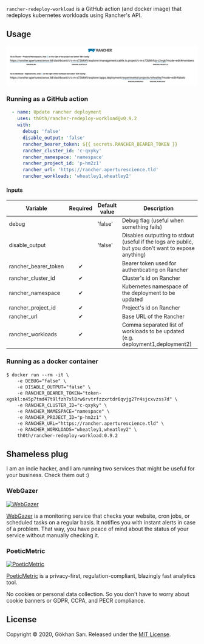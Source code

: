 `rancher-redeploy-workload` is a GitHub action (and docker image) that redeploys kubernetes workloads using Rancher's API.

## Usage

![Hint](hint.png)

### Running as a GitHub action

```yaml
  - name: Update rancher deployment
    uses: th0th/rancher-redeploy-workload@v0.9.2
    with:
      debug: 'false'
      disable_output: 'false'
      rancher_bearer_token: ${{ secrets.RANCHER_BEARER_TOKEN }}
      rancher_cluster_id: 'c-qxyky'
      rancher_namespace: 'namespace'
      rancher_project_id: 'p-hm2z1'
      rancher_url: 'https://rancher.aperturescience.tld'
      rancher_workloads: 'wheatley1,wheatley2'
```

#### Inputs

| Variable             | Required | Default value | Description                                                                                          |
|----------------------|:--------:|---------------|------------------------------------------------------------------------------------------------------|
| debug                |          | 'false'       | Debug flag (useful when something fails)                                                             |
| disable_output       |          | 'false'       | Disables outputting to stdout (useful if the logs are public, but you don't want to expose anything) |
| rancher_bearer_token |    ✔     |               | Bearer token used for authenticating on Rancher                                                      |
| rancher_cluster_id   |    ✔     |               | Cluster's id on Rancher                                                                              |
| rancher_namespace    |    ✔     |               | Kubernetes namespace of the deployment to be updated                                                 |
| rancher_project_id   |    ✔     |               | Project's id on Rancher                                                                              |
| rancher_url          |    ✔     |               | Base URL of the Rancher                                                                              |
| rancher_workloads    |    ✔     |               | Comma separated list of workloads to be updated (e.g. deployment1,deployment2)                       |

### Running as a docker container

```shell script
$ docker run --rm -it \
    -e DEBUG="false" \
    -e DISABLE_OUTPUT="false" \
    -e RANCHER_BEARER_TOKEN="token-xgskl:n45p7tmd47t9lfzh7xl8rw6rvtrfzzxrtdr6qvjg27r4sjcxvzss7d" \
    -e RANCHER_CLUSTER_ID="c-qxyky" \
    -e RANCHER_NAMESPACE="namespace" \
    -e RANCHER_PROJECT_ID="p-hm2z1" \
    -e RANCHER_URL="https://rancher.aperturescience.tld" \
    -e RANCHER_WORKLOADS="wheatley1,wheatley2" \
    th0th/rancher-redeploy-workload:0.9.2
```

## Shameless plug

I am an indie hacker, and I am running two services that might be useful for your business. Check them out :)

### WebGazer

[<img alt="WebGazer" src="https://user-images.githubusercontent.com/698079/162474223-f7e819c4-4421-4715-b8a2-819583550036.png" width="256" />](https://www.webgazer.io/?utm_source=github&utm_campaign=rancher-redeploy-workload-readme)

[WebGazer](https://www.webgazer.io/?utm_source=github&utm_campaign=rancher-redeploy-workload-readme) is a monitoring
service that checks your website, cron jobs, or scheduled tasks on a regular basis. It notifies
you with instant alerts in case of a problem. That way, you have peace of mind about the status of your service without
manually checking it.

### PoeticMetric

[<img alt="PoeticMetric" src="https://user-images.githubusercontent.com/698079/162474946-7c4565ba-5097-4a42-8821-d087e6f56a5d.png" width="256" />](https://www.poeticmetric.com/?utm_source=github&utm_campaign=rancher-redeploy-workload-readme)

[PoeticMetric](https://www.poeticmetric.com/?utm_source=github&utm_campaign=rancher-redeploy-workload-readme) is a
privacy-first, regulation-compliant, blazingly fast analytics tool.

No cookies or personal data collection. So you don't have to worry about cookie banners or GDPR, CCPA, and PECR
compliance.

## License

Copyright © 2020, Gökhan Sarı. Released under the [MIT License](LICENSE).
